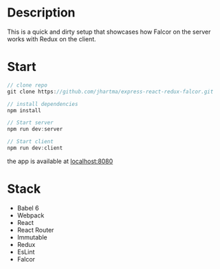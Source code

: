 # Description
This is a quick and dirty setup that showcases how Falcor on the server works with Redux on the client.

# Start
```js
// clone repo
git clone https://github.com/jhartma/express-react-redux-falcor.git

// install dependencies
npm install

// Start server
npm run dev:server

// Start client
npm run dev:client
```
the app is available at [localhost:8080](localhost:8080)
# Stack
- Babel 6
- Webpack
- React
- React Router
- Immutable
- Redux
- EsLint
- Falcor
